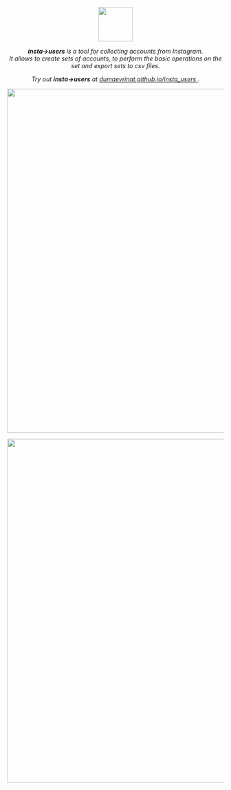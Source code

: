 <div align="center">
<a href="//dumaevrinat.github.io/insta_users">
  <img src="https://user-images.githubusercontent.com/44341469/98612598-8817c580-2305-11eb-8ffd-d95cee70abde.png" height="80" />
</a>

***insta->users** is a tool for  collecting accounts from Instagram.*
<br>
*It allows to create sets of accounts, to perform the basic operations on the set and export sets to csv files.*

*Try out **insta->users** at <a href="https://dumaevrinat.github.io/insta_users"> dumaevrinat.github.io/insta_users </a>.*
<p align="center">
    <a href="//dumaevrinat.github.io/insta_users">
      <img src="https://user-images.githubusercontent.com/44341469/98611689-79301380-2303-11eb-848a-c10fb2fbdade.png" width="800" />
    </a>
</p>
<p align="center">
    <a href="//dumaevrinat.github.io/insta_users">
      <img src="https://user-images.githubusercontent.com/44341469/98611692-79c8aa00-2303-11eb-97c5-7422200e51be.png" width="800" />
    </a>
</p>

</div>
